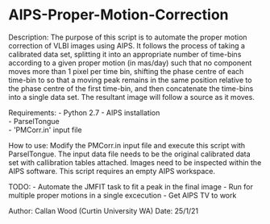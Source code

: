 # AIPS-Proper-Motion-Correction
Description:  The purpose of this script is to automate the proper motion 
              correction of VLBI images using AIPS. It follows the process of 
              taking a calibrated data set, splitting it into an appropriate 
              number of time-bins according to a given proper motion (in 
              mas/day) such that no component moves more than 1 pixel per time
              bin, shifting the phase centre of each time-bin to so that a moving 
              peak remains in the same position relative to the phase centre of the 
              first time-bin, and then concatenate the time-bins into a single 
              data set. The resultant image will follow a source as it moves.
              
Requirements: - Python 2.7
              - AIPS installation            
              - ParselTongue               
              - 'PMCorr.in' input file
              
How to use:   Modify the PMCorr.in input file and execute this script with
              ParselTongue. The input data file needs to be the original 
              calibrated data set with callibration tables attached. Images
              need to be inspected within the AIPS software. This script 
              requires an empty AIPS workspace.
              
TODO:         - Automate the JMFIT task to fit a peak in the final image
              - Run for multiple proper motions in a single excecution
              - Get AIPS TV to work
              
Author: Callan Wood (Curtin University WA)
Date: 25/1/21
